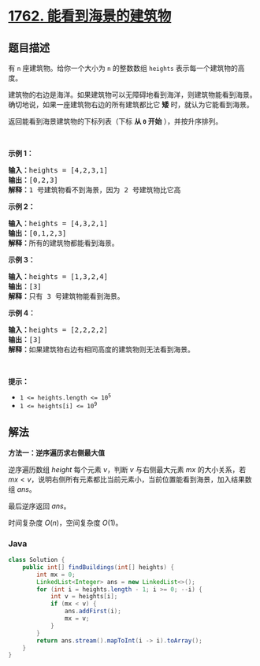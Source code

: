 # [1762. 能看到海景的建筑物](https://leetcode.cn/problems/buildings-with-an-ocean-view)

## 题目描述

<p>有 <code>n</code> 座建筑物。给你一个大小为 <code>n</code> 的整数数组 <code>heights</code> 表示每一个建筑物的高度。</p>

<p>建筑物的右边是海洋。如果建筑物可以无障碍地看到海洋，则建筑物能看到海景。确切地说，如果一座建筑物右边的所有建筑都比它 <strong>矮</strong> 时，就认为它能看到海景。</p>

<p>返回能看到海景建筑物的下标列表（下标 <strong>从 <code>0</code> 开始</strong> ），并按升序排列。</p>

<p> </p>

<p><strong>示例 1：</strong></p>

<pre>
<strong>输入：</strong>heights = [4,2,3,1]
<strong>输出：</strong>[0,2,3]
<strong>解释：</strong>1 号建筑物看不到海景，因为 2 号建筑物比它高
</pre>

<p><strong>示例 2：</strong></p>

<pre>
<strong>输入：</strong>heights = [4,3,2,1]
<strong>输出：</strong>[0,1,2,3]
<strong>解释：</strong>所有的建筑物都能看到海景。</pre>

<p><strong>示例 3：</strong></p>

<pre>
<strong>输入：</strong>heights = [1,3,2,4]
<strong>输出：</strong>[3]
<strong>解释：</strong>只有 3 号建筑物能看到海景。</pre>

<p><strong>示例 4：</strong></p>

<pre>
<strong>输入：</strong>heights = [2,2,2,2]
<strong>输出：</strong>[3]
<strong>解释：</strong>如果建筑物右边有相同高度的建筑物则无法看到海景。</pre>

<p> </p>

<p><strong>提示：</strong></p>

<ul>
	<li><code>1 <= heights.length <= 10<sup>5</sup></code></li>
	<li><code>1 <= heights[i] <= 10<sup>9</sup></code></li>
</ul>

## 解法

**方法一：逆序遍历求右侧最大值**

逆序遍历数组 $height$ 每个元素 $v$，判断 $v$ 与右侧最大元素 $mx$ 的大小关系，若 $mx \lt v$，说明右侧所有元素都比当前元素小，当前位置能看到海景，加入结果数组 $ans$。

最后逆序返回 $ans$。

时间复杂度 $O(n)$，空间复杂度 $O(1)$。

### **Java**

```java
class Solution {
    public int[] findBuildings(int[] heights) {
        int mx = 0;
        LinkedList<Integer> ans = new LinkedList<>();
        for (int i = heights.length - 1; i >= 0; --i) {
            int v = heights[i];
            if (mx < v) {
                ans.addFirst(i);
                mx = v;
            }
        }
        return ans.stream().mapToInt(i -> i).toArray();
    }
}
```
